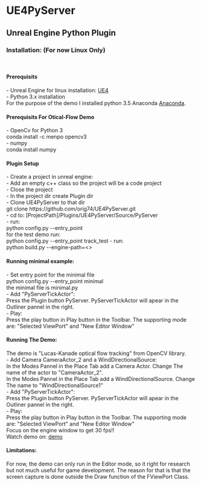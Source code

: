 # UE4PyServer
<h2>Unreal Engine Python Plugin</h2>
<h3>Installation: (For now Linux Only)</h3><br/>
<h4>Prerequisits</h4>
- Unreal Engine for linux installation:  <a href="https://wiki.unrealengine.com/Building_On_Linux">UE4</a><br/>
- Python 3.x installation<br/>
For the purpose of the demo I installed python 3.5 Anaconda <a href="https://www.continuum.io/downloads" >Anaconda</a>. <br/>
<h4>Prerequisits For Otical-Flow Demo</h4>
- OpenCv for Python 3<br/>
conda install -c menpo opencv3<br/>
- numpy<br/>
conda install numpy 

<h4>Plugin Setup</h4>
- Create a project in unreal engine:<br/>
- Add an empty c++ class so the project will be a code project<br/>
- Close the project<br/>
- In the project dir create Plugin dir<br/>
- Clone UE4PyServer to that dir<br/>
git clone  https://github.com/orig74/UE4PyServer.git<br/>
- cd to:  [ProjectPath]/Plugins/UE4PyServer/Source/PyServer<br/>
- run: <br/>
python config.py --entry_point <your entry point><br/>
for the test demo run:<br/>
python config.py --entry_point track_test
- run:<br/>
python build.py --engine-path=<<unreal engine dir PATH>><br/>

<h4>Running minimal example:</h4>
- Set entry point for the minimal file<br/>
python config.py --entry_point minimal<br/>
the minimal file is minimal.py<br/>
- Add "PyServerTickActor":<br/>
Press the Plugin button PyServer.  PyServerTickActor will apear in the Outliner pannel in the right.<br/>
- Play:<br/>
Press the play button in Play button in the Toolbar. The supporting mode are:  "Selected ViewPort"  and "New Editor Window" 

<h4>Running The Demo:</h4>
The demo is "Lucas-Kanade optical flow tracking" from OpenCV library. <br/>
- Add Camera CameraActor_2  and a WindDirectionalSource:<br/>
In the Modes Pannel in the Place Tab add a Camera Actor. Change The name of the actor to "CameraActor_2".<br/>
In the Modes Pannel in the Place Tab add a WindDirectionalSource. Change The name to "WindDirectionalSource1"<br/>
- Add "PyServerTickActor":<br/>
Press the Plugin button PyServer.  PyServerTickActor will apear in the Outliner pannel in the right.<br/>
- Play:<br/>
Press the play button in Play button in the Toolbar. The supporting mode are:  "Selected ViewPort"  and "New Editor Window" <br/>
Focus on the engine window to get 30 fps!!<br/>
Watch demo on: <a href="https://youtu.be/ydBFlI_fhso">demo</a>

<h4>Limitations:</h4>
For now, the demo can only run in the Editor mode, so it right for research but not much useful for game development. The reason for that is that the screen capture is done outside the Draw function of the FViewPort Class. 

